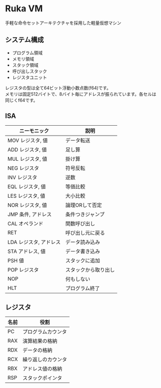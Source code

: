 # Ruka VM
手軽な命令セットアーキテクチャを採用した軽量仮想マシン

## システム構成

 - プログラム領域
 - メモリ領域
 - スタック領域
 - 呼び出しスタック
 - レジスタユニット

レジスタの型は全て64ビット浮動小数点数(f64)です。<br>
メモリは固定512バイトで、8バイト毎にアドレスが振られています。各セルは同じくf64です。

## ISA
|ニーモニック|説明|
|---|---|
|MOV レジスタ, 値|データ転送|
|ADD レジスタ, 値|足し算|
|MUL レジスタ, 値|掛け算|
|NEG レジスタ|符号反転|
|INV レジスタ|逆数|
|EQL レジスタ, 値|等価比較|
|LES レジスタ, 値|大小比較|
|NOR レジスタ, 値|論理ORして否定|
|JMP 条件, アドレス|条件つきジャンプ|
|CAL オペランド|関数呼び出し|
|RET|呼び出し元に戻る|
|LDA レジスタ, アドレス|データ読み込み|
|STA アドレス, 値|データ書き込み|
|PSH 値|スタックに追加|
|POP レジスタ|スタックから取り出し|
|NOP|何もしない|
|HLT|プログラム終了|

## レジスタ
|名前|役割|
|---|---|
|PC|プログラムカウンタ|
|RAX|演算結果の格納|
|RDX|データの格納|
|RCX|繰り返しのカウンタ|
|RBX|アドレス値の格納|
|RSP|スタックポインタ|
